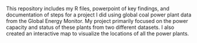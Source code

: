 This repository includes my R files, powerpoint of key findings, and documentation of steps for a project I did using global coal power plant data from the Global Energy Monitor. My project primarily focused on the power capacity and status of these plants from two different datasets. I also created an interactive map to visualize the locations of all the power plants. 
